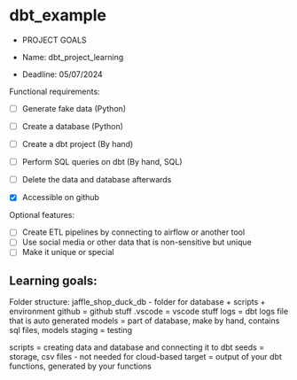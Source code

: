 # dbt_example
- PROJECT GOALS 

- Name: dbt_project_learning
- Deadline: 05/07/2024

Functional requirements:

* [ ] Generate fake data (Python)
* [ ] Create a database (Python)
* [ ] Create a dbt project (By hand)
* [ ] Perform SQL queries on dbt (By hand, SQL)
* [ ] Delete the data and database afterwards
* [X] Accessible on github


Optional features:

* [ ] Create ETL pipelines by connecting to airflow or another tool 
* [ ] Use social media or other data that is non-sensitive but unique
* [ ] Make it unique or special

Learning goals:
- 


Folder structure:
jaffle_shop_duck_db - folder for database + scripts + environment 
github = github stuff
.vscode = vscode stuff 
logs = dbt logs file that is auto generated 
models = part of database, make by hand, contains sql files, models 
staging = testing 
 
scripts = creating data and database and connecting it to dbt 
seeds = storage, csv files - not needed for cloud-based
target = output of your dbt functions, generated by your functions